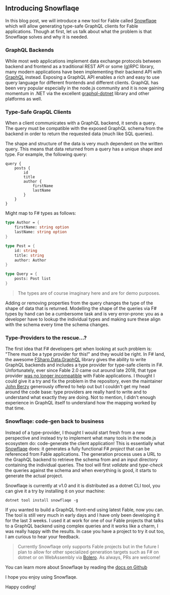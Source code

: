 ## Introducing Snowflaqe

In this blog post, we will introduce a new tool for Fable called [Snowflaqe](https://github.com/Zaid-Ajaj/Snowflaqe) which will allow generating type-safe GraphQL clients for Fable applications. Though at first, let us talk about what the problem is that Snowflaqe solves and why it is needed.

### GraphQL Backends

While most web applications implement data exchange protocols between backend and frontend as a traditional REST API or some (g)RPC library, many modern applications have been implementing their backend API with [GraphQL](https://graphql.org/) instead. Exposing a GraphQL API enables a rich and easy to use query language for different frontends and different clients. GraphQL has been very popular especially in the node.js community and it is now gaining momentum in .NET via the excellent [graphql-dotnet](https://github.com/graphql-dotnet/graphql-dotnet) library and other platforms as well.

### Type-Safe GrapQL Clients

When a client communicates with a GraphQL backend, it sends a query. The query must be compatible with the exposed GraphQL schema from the backend in order to return the requested data (much like SQL queries).

The shape and structure of the data is very much dependent on the written query. This means that data returned from a query has a unique shape and type. For example, the following query:

```
query {
    posts {
        id
        title
        author {
            firstName
            lastName
        }
    }
}
```
Might map to F# types as follows:
```fs
type Author = {
    firstName: string option
    lastName: string option
}

type Post = {
    id: string
    title: string
    author: Author
}

type Query = {
    posts: Post list
}
```
> The types are of course imaginary here and are for demo purposes.

Adding or removing properties from the query changes the type of the shape of data that is returned.
Modelling the shape of the queries via F# types by hand can be a cumbersome task and is very error-prone: you as a developer have to lookup the individual types and making sure these align with the schema every time the schema changes.

### Type-Providers to the rescue...?

The first idea that F# developers get when looking at such problem is: "There must be a type provider for this!" and they would be right. In F# land, the awesome [FSharp.Data.GraphQL](https://github.com/fsprojects/FSharp.Data.GraphQL) library gives the ability to write GraphQL backends and includes a type provider for type-safe clients in F#. Unfortunately, ever since Fable 2.0 came out around late 2018, that type provider [was no longer incompatible](https://github.com/fsprojects/FSharp.Data.GraphQL/issues/204) with Fable applications. I thought I could give it a try and fix the problem in the repository, even the maintainer [John Berzy](https://github.com/johnberzy-bazinga) generously offered to help out but I couldn't get my head around the code base: type providers are really hard to write and to understand what exactly they are doing. Not to mention, I didn't enough experience in GraphQL itself to understand how the mapping worked by that time.

### Snowflaqe: code-gen back to business

Instead of a type-provider, I thought I would start fresh from a new perspective and instead try to implement what many tools in the node.js ecosystem do: code-generate the client application! This is essentially what [Snowflaqe](https://github.com/Zaid-Ajaj/Snowflaqe) does: it generates a fully functional F# *project* that can be referenced from Fable applications. The generation process uses a URL to the GraphQL backend to retrieve the schema from and an input directory containing the individual queries. The tool will first *validate* and *type-check* the queries against the schema and when everything is good, it starts to generate the actual project.

Snowflaqe is currently at v1.0 and it is distributed as a dotnet CLI tool, you can give it a try by installing it on your machine:
```
dotnet tool install snowflaqe -g
```
If you wanted to build a GraphQL front-end using latest Fable, now you can. The tool is still very much in early days and I have only been developing it for the last 3 weeks. I used it at work for one of our Fable projects that talks to a GraphQL backend using complex queries and it works like a charm, I was really happy with the results. In case you have a project to try it out too, I am curious to hear your feedback.

> Currently Snowflaqe only supports Fable projects but in the future I plan to allow for other specialized generation targets such as F# on dotnet or on WebAssembly via [Bolero](https://fsbolero.io/). As always, PRs are welcome!

You can learn more about Snowflaqe by reading the [docs on Github](https://github.com/Zaid-Ajaj/Snowflaqe)

I hope you enjoy using Snowflaqe.

Happy coding!

